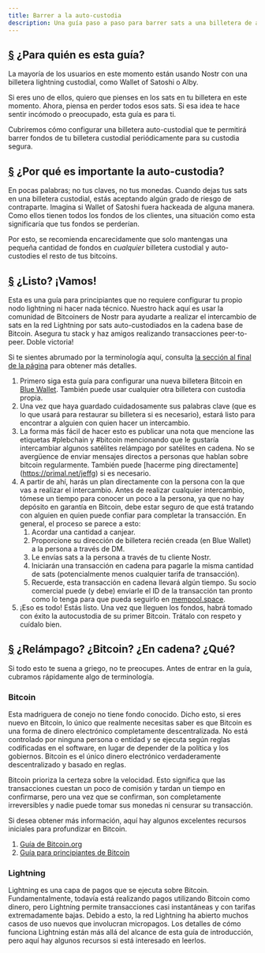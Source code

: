 ```yaml
---
title: Barrer a la auto-custodia
description: Una guía paso a paso para barrer sats a una billetera de autocustodia.
---
```


## [§](#¿Para-quién-es-esta-guía?) ¿Para quién es esta guía?

La mayoría de los usuarios en este momento están usando Nostr con una billetera lightning custodial, como Wallet of Satoshi o Alby.

Si eres uno de ellos, quiero que pienses en los sats en tu billetera en este momento. Ahora, piensa en perder todos esos sats. Si esa idea te hace sentir incómodo o preocupado, esta guía es para ti.

Cubriremos cómo configurar una billetera auto-custodial que te permitirá barrer fondos de tu billetera custodial periódicamente para su custodia segura.

## [§](#¿Por-qué-es-importante-la-auto-custodia?) ¿Por qué es importante la auto-custodia?

En pocas palabras; no tus claves, no tus monedas. Cuando dejas tus sats en una billetera custodial, estás aceptando algún grado de riesgo de contraparte. Imagina si Wallet of Satoshi fuera hackeada de alguna manera. Como ellos tienen todos los fondos de los clientes, una situación como esta significaría que tus fondos se perderían.

Por esto, se recomienda encarecidamente que solo mantengas una pequeña cantidad de fondos en _cualquier_ billetera custodial y auto-custodies el resto de tus bitcoins.

## [§](#¿Listo?-¡Vamos!) ¿Listo? ¡Vamos!

Esta es una guía para principiantes que no requiere configurar tu propio nodo lightning ni hacer nada técnico. Nuestro hack aquí es usar la comunidad de Bitcoiners de Nostr para ayudarte a realizar el intercambio de sats en la red Lightning por sats auto-custodiados en la cadena base de Bitcoin. Asegura tu stack y haz amigos realizando transacciones peer-to-peer. Doble victoria!

Si te sientes abrumado por la terminología aquí, consulta [la sección al final de la página](#¿Lightning?-¿Bitcoin?-¿On-chain?-¿Qué?) para obtener más detalles.

1. Primero siga esta guía para configurar una nueva billetera Bitcoin en [Blue Wallet](https://bluewallet.io/docs/create-bitcoin-wallet/). También puede usar cualquier otra billetera con custodia propia.
1. Una vez que haya guardado cuidadosamente sus palabras clave (que es lo que usará para restaurar su billetera si es necesario), estará listo para encontrar a alguien con quien hacer un intercambio.
1. La forma más fácil de hacer esto es publicar una nota que mencione las etiquetas #plebchain y #bitcoin mencionando que le gustaría intercambiar algunos satélites relámpago por satélites en cadena. No se avergüence de enviar mensajes directos a personas que hablan sobre bitcoin regularmente. También puede [hacerme ping directamente] (https://primal.net/jeffg) si es necesario.
1. A partir de ahí, harás un plan directamente con la persona con la que vas a realizar el intercambio. Antes de realizar cualquier intercambio, tómese un tiempo para conocer un poco a la persona, ya que no hay depósito en garantía en Bitcoin, debe estar seguro de que está tratando con alguien en quien puede confiar para completar la transacción. En general, el proceso se parece a esto:
    1. Acordar una cantidad a canjear.
    1. Proporcione su dirección de billetera recién creada (en Blue Wallet) a la persona a través de DM.
    1. Le envías sats a la persona a través de tu cliente Nostr.
    1. Iniciarán una transacción en cadena para pagarle la misma cantidad de sats (potencialmente menos cualquier tarifa de transacción).
    1. Recuerde, esta transacción en cadena llevará algún tiempo. Su socio comercial puede (y debe) enviarle el ID de la transacción tan pronto como lo tenga para que pueda seguirlo en [mempool.space](https://mempool.space).
1. ¡Eso es todo! Estás listo. Una vez que lleguen los fondos, habrá tomado con éxito la autocustodia de su primer Bitcoin. Trátalo con respeto y cuídalo bien.

## [§](#relámpago-bitcoin-en-cadena-qué) ¿Relámpago? ¿Bitcoin? ¿En cadena? ¿Qué?

Si todo esto te suena a griego, no te preocupes. Antes de entrar en la guía, cubramos rápidamente algo de terminología.

### Bitcoin

Esta madriguera de conejo no tiene fondo conocido. Dicho esto, si eres nuevo en Bitcoin, lo único que realmente necesitas saber es que Bitcoin es una forma de dinero electrónico completamente descentralizada. No está controlado por ninguna persona o entidad y se ejecuta según reglas codificadas en el software, en lugar de depender de la política y los gobiernos. Bitcoin es el único dinero electrónico verdaderamente descentralizado y basado en reglas.

Bitcoin prioriza la certeza sobre la velocidad. Esto significa que las transacciones cuestan un poco de comisión y tardan un tiempo en confirmarse, pero una vez que se confirman, son completamente irreversibles y nadie puede tomar sus monedas ni censurar su transacción.

Si desea obtener más información, aquí hay algunos excelentes recursos iniciales para profundizar en Bitcoin.

1. [Guía de Bitcoin.org](https://bitcoin.org/en/how-it-works)
1. [Guía para principiantes de Bitcoin](https://bitcoiner.guide/beginner/)

### Lightning

Lightning es una capa de pagos que se ejecuta sobre Bitcoin. Fundamentalmente, todavía está realizando pagos utilizando Bitcoin como dinero, pero Lightning permite transacciones casi instantáneas y con tarifas extremadamente bajas. Debido a esto, la red Lightning ha abierto muchos casos de uso nuevos que involucran micropagos. Los detalles de cómo funciona Lightning están más allá del alcance de esta guía de introducción, pero aquí hay algunos recursos si está interesado en leerlos.
